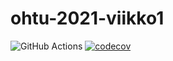 # ohtu-2021-viikko1

![GitHub Actions](https://github.com/eevahanka/ohtu-2021-viikko1/workflows/CI/badge.svg)
[![codecov](https://codecov.io/gh/eevahanka/ohtu-2021-viikko1/branch/main/graph/badge.svg?token=OMU759XXGL)](https://codecov.io/gh/eevahanka/ohtu-2021-viikko1)
